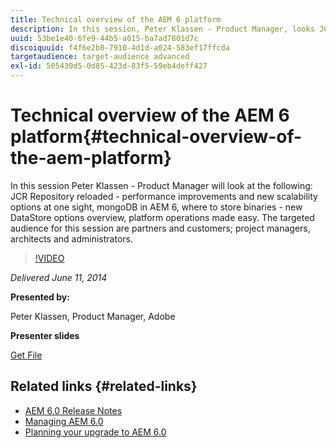 ```yaml
---
title: Technical overview of the AEM 6 platform
description: In this session, Peter Klassen - Product Manager, looks JCR Repository reloaded, performance improvements, and new scalability options.
uuid: 53be1e40-6fe9-44b5-a015-ba7ad7801d7c
discoiquuid: f4f6e2b0-7910-4d1d-a024-583ef17ffcda
targetaudience: target-audience advanced
exl-id: 505430d5-0d85-423d-83f5-59eb4deff427
---
```

# Technical overview of the AEM 6 platform{#technical-overview-of-the-aem-platform}

In this session Peter Klassen - Product Manager will look at the following: JCR Repository reloaded - performance improvements and new scalability options at one sight, mongoDB in AEM 6, where to store binaries - new DataStore options overview, platform operations made easy. The targeted audience for this session are partners and customers; project managers, architects and administrators.

>[!VIDEO](https://video.tv.adobe.com/v/19517/?quality=9)

*Delivered June 11, 2014*

**Presented by:**

Peter Klassen, Product Manager, Adobe

**Presenter slides**

[Get File](assets/aem6-platform-whatsnew.pdf)

## Related links {#related-links}

* [AEM 6.0 Release Notes](https://docs.adobe.com/content/docs/en/aem/6-0/release-notes.html)
* [Managing AEM 6.0](https://docs.adobe.com/docs/en/aem/6-0/manage.html)
* [Planning your upgrade to AEM 6.0](https://docs.adobe.com/content/docs/en/aem/6-0/deploy/upgrade/planning.html)
